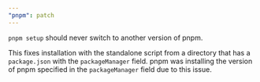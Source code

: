 ```yaml
---
"pnpm": patch
---
```


`pnpm setup` should never switch to another version of pnpm.

This fixes installation with the standalone script from a directory that has a `package.json` with the `packageManager` field. pnpm was installing the version of pnpm specified in the `packageManager` field due to this issue.
